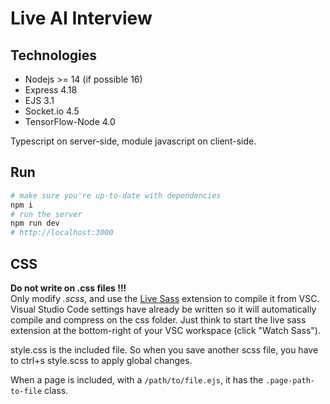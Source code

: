 # Live AI Interview

## Technologies

* Nodejs >= 14 (if possible 16)
* Express 4.18
* EJS 3.1
* Socket.io 4.5
* TensorFlow-Node 4.0

Typescript on server-side, module javascript on client-side.

## Run


```sh
# make sure you're up-to-date with dependencies
npm i
# run the server
npm run dev
# http://localhost:3000
```

## CSS

**Do not write on .css files !!!**<br>
Only modify *.scss*, and use the [Live Sass](https://marketplace.visualstudio.com/items?itemName=glenn2223.live-sass) extension to compile it from VSC.<br>
Visual Studio Code settings have already be written so it will automatically compile and compress on the css folder. Just think to start the live sass extension at the bottom-right of your VSC workspace (click "Watch Sass").

style.css is the included file. So when you save another scss file, you have to ctrl+s style.scss to apply global changes.

When a page is included, with a `/path/to/file.ejs`, it has the `.page-path-to-file` class.